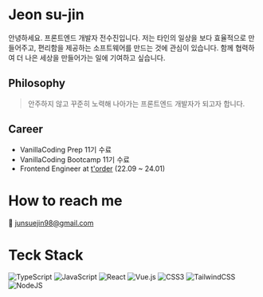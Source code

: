 # Jeon su-jin
안녕하세요. 프론트엔드 개발자 전수진입니다. 저는 타인의 일상을 보다 효율적으로 만들어주고, 편리함을 제공하는 소프트웨어를 만드는 것에 관심이 있습니다. 함께 협력하여 더 나은 세상을 만들어가는 일에 기여하고 싶습니다.

## Philosophy
> 안주하지 않고 꾸준히 노력해 나아가는 프론트엔드 개발자가 되고자 합니다.

## Career
- VanillaCoding Prep 11기 수료
- VanillaCoding Bootcamp 11기 수료
- Frontend Engineer at [t'order](http://torder.io/) (22.09 ~ 24.01)

# How to reach me
💌 junsuejin98@gmail.com

# Teck Stack
![TypeScript](https://img.shields.io/badge/typescript-%23007ACC.svg?style=for-the-badge&logo=typescript&logoColor=white)
![JavaScript](https://img.shields.io/badge/javascript-%23323330.svg?style=for-the-badge&logo=javascript&logoColor=%23F7DF1E)
![React](https://img.shields.io/badge/react-%2320232a.svg?style=for-the-badge&logo=react&logoColor=%2361DAFB)
![Vue.js](https://img.shields.io/badge/vuejs-%2335495e.svg?style=for-the-badge&logo=vuedotjs&logoColor=%234FC08D)
![CSS3](https://img.shields.io/badge/css3-%231572B6.svg?style=for-the-badge&logo=css3&logoColor=white)
![TailwindCSS](https://img.shields.io/badge/tailwindcss-%2338B2AC.svg?style=for-the-badge&logo=tailwind-css&logoColor=white)
![NodeJS](https://img.shields.io/badge/node.js-6DA55F?style=for-the-badge&logo=node.js&logoColor=white)
